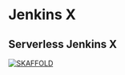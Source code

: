 # Jenkins X

## Serverless Jenkins X

[![SKAFFOLD](https://img.youtube.com/vi/FrKC-EMamcY/0.jpg)](https://www.youtube.com/watch?v=FrKC-EMamcY)

